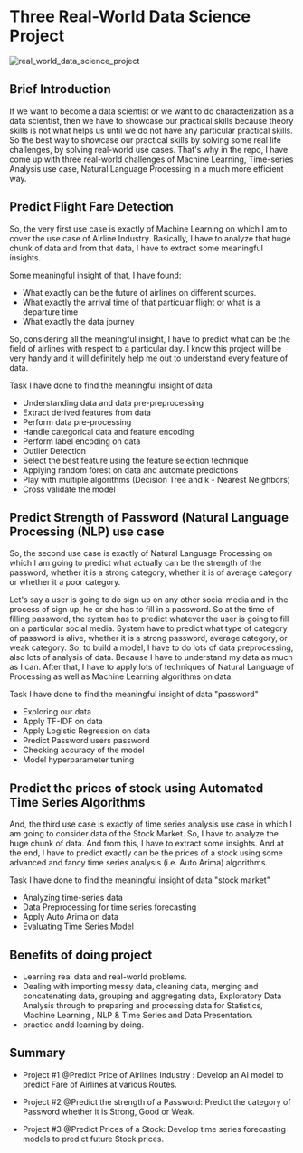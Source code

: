 # Three Real-World Data Science Project
![real_world_data_science_project](https://user-images.githubusercontent.com/40186859/123504594-187afe80-d67a-11eb-9b74-5c8e8c356356.jpg)

## Brief Introduction

If we want to become a data scientist or we want to do characterization as a data scientist, then we have to showcase our practical skills because theory skills is not what helps us until we do not have any particular practical skills. So the best way to showcase our practical skills by solving some real life challenges, by solving real-world use cases. That's why in the repo, I have come up with three real-world challenges of Machine Learning, Time-series Analysis use case, Natural Language Processing in a much more efficient way.

## Predict Flight Fare Detection

So, the very first use case is exactly of Machine Learning on which I am to cover the use case of Airline Industry. Basically, I have to analyze that huge chunk of data and from that data, I have to extract some meaningful insights.

Some meaningful insight of that, I have found:

* What exactly can be the future of airlines on different sources.
* What exactly the arrival time of that particular flight or what is a departure time
* What exactly the data journey

So, considering all the meaningful insight, I have to predict what can be the field of airlines with respect to a particular day. I know this project will be very handy and it will definitely help me out to understand every feature of data.

Task I have done to find the meaningful insight of data

* Understanding data and data pre-preprocessing
* Extract derived features from data
* Perform data pre-processing
* Handle categorical data and feature encoding
* Perform label encoding on data
* Outlier Detection
* Select the best feature using the feature selection technique
* Applying random forest on data and automate predictions
* Play with multiple algorithms (Decision Tree and k - Nearest Neighbors)
* Cross validate the model

## Predict Strength of Password (Natural Language Processing (NLP) use case

So, the second use case is exactly of Natural Language Processing on which I am going to predict what actually can be the strength of the password, whether it is a strong category, whether it is of average category or whether it a poor category.

Let's say a user is going to do sign up on any other social media and in the process of sign up, he or she has to fill in a password. So at the time of filling password, the system has to predict whatever the user is going to fill on a particular social media. System have to predict what type of category of password is alive, whether it is a strong password, average category, or weak category. So, to build a model, I have to do lots of data preprocessing, also lots of analysis of data. Because I have to understand my data as much as I can. After that, I have to apply lots of techniques of Natural Language of Processing as well as Machine Learning algorithms on data.

Task I have done to find the meaningful insight of data "password"

* Exploring our data
* Apply TF-IDF on data
* Apply Logistic Regression on data
* Predict Password users password
* Checking accuracy of the model
* Model hyperparameter tuning

## Predict the prices of stock using Automated Time Series Algorithms 

And, the third use case is exactly of time series analysis use case in which I am going to consider data of the Stock Market. So, I have to analyze the huge chunk of data. And from this, I have to extract some insights. And at the end, I have to predict exactly can be the prices of a stock using some advanced and fancy time series analysis (i.e. Auto Arima) algorithms.

Task I have done to find the meaningful insight of data "stock market"

* Analyzing time-series data
* Data Preprocessing for time series forecasting
* Apply Auto Arima on data
* Evaluating Time Series Model

## Benefits of doing project 

* Learning real data and real-world problems.
* Dealing with importing messy data, cleaning data, merging and concatenating data, grouping and aggregating data, Exploratory Data Analysis through to preparing and processing data for Statistics, Machine Learning , NLP & Time Series and Data Presentation.
* practice andd learning by doing.

## Summary 

* Project #1 @Predict Price of Airlines Industry : Develop an AI model to predict Fare of Airlines at various Routes.

* Project #2 @Predict the strength of a Password: Predict the category of Password whether it is Strong, Good or Weak.

* Project #3 @Predict Prices of a Stock: Develop time series forecasting models to predict future Stock prices.

